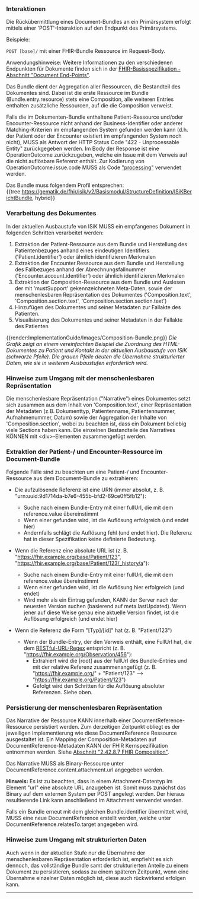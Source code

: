 ### Interaktionen

Die Rückübermittlung eines Document-Bundles an ein Primärsystem erfolgt mittels einer 'POST'-Interaktion auf den Endpunkt des Primärsystems.

 Beispiele:

   `POST [base]/` mit einer FHIR-Bundle Ressource im Request-Body.

   Anwendungshinweise: Weitere Informationen zu den verschiedenen Endpunkten für Dokumente finden sich in der [FHIR-Basisspezifikation - Abschnitt "Document End-Points"](https://www.hl7.org/fhir/documents.html#bundle).
  
Das Bundle dient der Aggregation aller Ressourcen, die Bestandteil des Dokumentes sind. Dabei ist die erste Ressource im Bundle (Bundle.entry.resource) stets eine Composition, alle weiteren Entries enthalten zusätzliche Ressourcen, auf die die Composition verweist.

Falls die im Dokumenten-Bundle enthaltene Patient-Ressource und/oder Encounter-Ressource nicht anhand der Business-Identifier oder anderer Matching-Kriterien im empfangenden System gefunden werden kann (d.h. der Patient oder der Encounter existiert im empfangenden System noch nicht), MUSS als Antwort der HTTP Status Code "422 - Unprocessable Entity" zurückgegeben werden. Im Body der Response ist eine OperationOutcome zurückzugeben, welche ein Issue mit dem Verweis auf die nicht auflösbare Referenz enthält. Zur Kodierung von OperationOutcome.issue.code MUSS als Code ["processing"](http://hl7.org/fhir/issue-type) verwendet werden.

Das Bundle muss folgendem Profil entsprechen:
{{tree:https://gematik.de/fhir/isik/v2/Basismodul/StructureDefinition/ISiKBerichtBundle, hybrid}}  

### Verarbeitung des Dokumentes

In der aktuellen Ausbaustufe von ISiK MUSS ein empfangenes Dokument in folgenden Schritten verarbeitet werden:

1. Extraktion der Patient-Ressource aus dem Bundle und Herstellung des Patientenbezuges anhand eines eindeutigen Identifiers ('Patient.identifier') oder ähnlich identifizieren Merkmalen
2. Extraktion der Encounter.Ressource aus dem Bundle und Herstellung des Fallbezuges anhand der Abrechnungsfallnummer ('Encounter.account.identifier') oder ähnlich identifizieren Merkmalen
3. Extraktion der Composition-Ressource aus dem Bundle und Auslesen der mit 'mustSupport' gekennzeichneten Meta-Daten, sowie der menschenlesbaren Repräsentation des Dokumentes ('Composition.text', 'Composition.section.text', 'Composition.section.section.text')
4. Hinzufügen des Dokumentes und seiner Metadaten zur Fallakte des Patienten.
5. Visualisierung des Dokumentes und seiner Metadaten in der Fallakte des Patienten

{{render:ImplementationGuide/Images/Composition-Bundle.png}}
*Die Grafik zeigt an einem vereinfachten Beispiel die Zuordnung des HTML-Dokumentes zu Patient und Kontakt in der aktuellen Ausbaustufe von ISiK (schwarze Pfeile). Die grauen Pfeile deuten die Übernahme strukturierter Daten, wie sie in weiteren Ausbaustufen erforderlich wird.*

### Hinweise zum Umgang mit der menschenlesbaren Repräsentation

Die menschenlesbare Repräsentation ("Narrative") eines Dokumentes setzt sich zusammen aus dem Inhalt von 'Composition.text', einer Repräsentation der Metadaten (z.B. Dokumenttyp, Patientenname, Patientennummer, Aufnahmenummer, Datum) sowie der Aggregation der Inhalte von 'Composition.section', wobei zu beachten ist, dass ein Dokument beliebig viele Sections haben kann.
Die einzelnen Bestandteile des Narratives KÖNNEN mit \<div\>-Elementen zusammengefügt werden.

### Extraktion der Patient-/ und Encounter-Ressource im Document-Bundle

Folgende Fälle sind zu beachten um eine Patient-/ und Encounter-Ressource aus dem Document-Bundle zu extrahieren:

* Die aufzulösende Referenz ist eine URN (immer absolut, z. B. "urn:uuid:9d1714da-b7e6-455b-bfd2-69ce0ff5fb12"):
  * Suche nach einem Bundle-Entry mit einer fullUrl, die mit dem reference.value übereinstimmt
  * Wenn einer gefunden wird, ist die Auflösung erfolgreich (und endet hier)
  * Andernfalls schlägt die Auflösung fehl (und endet hier). Die Referenz hat in dieser Spezifikation keine definierte Bedeutung.

* Wenn die Referenz eine absolute URL ist (z. B. "https://fhir.example.org/base/Patient/123", "https://fhir.example.org/base/Patient/123/_history/a"):
  * Suche nach einem Bundle-Entry mit einer fullUrl, die mit dem reference.value übereinstimmt
  * Wenn einer gefunden wird, ist die Auflösung hier erfolgreich (und endet)
  * Wird mehr als ein Eintrag gefunden, KANN der Server nach der neuesten Version suchen (basierend auf meta.lastUpdated). Wenn jener auf diese Weise genau eine aktuelle Version findet, ist die Auflösung erfolgreich (und endet hier)

* Wenn die Referenz die Form "[Typ]/[id]" hat (z. B. "Patient/123")
  * Wenn der Bundle-Entry, der den Verweis enthält, eine FullUrl hat, die dem [RESTful-URL-Regex](http://hl7.org/fhir/references.html#regex) entspricht (z. B. "https://fhir.example.org/Observation/456"):
    * Extrahiert wird die [root] aus der fullUrl des Bundle-Entries und mit der relative Referenz zusammenangefügt (z. B. "https://fhir.example.org/" + "Patient/123" --> "https://fhir.example.org/Patient/123")
    * Gefolgt wird den Schritten für die Auflösung absoluter Referenzen. Siehe oben.

### Persistierung der menschenlesbaren Repräsentation

Das Narrative der Ressource KANN innerhalb einer DocumentReference-Ressource persistiert werden. Zum derzeitigen Zeitpunkt obliegt es der jeweiligen Implementierung wie diese DocumentReference Ressource ausgestaltet ist.
Ein Mapping der Composition-Metadaten auf DocumentReference-Metadaten KANN der FHIR Kernspezifikation entnommen werden. Siehe [Abschnitt "2.42.8.7 FHIR Composition"](https://www.hl7.org/fhir/documentreference-mappings.html#fhircomposition).

Das Narrative MUSS als Binary-Ressource unter DocumentReference.content.attachment.url angegeben werden.

**Hinweis:** Es ist zu beachten, dass in einem Attachment-Datentyp im Element "url" eine absolute URL anzugeben ist. Somit muss zunächst das Binary auf dem externen System per POST angelegt werden. Der hieraus resultierende Link kann anschließend im Attachment verwendet werden.

Falls ein Bundle erneut mit dem gleichen Bundle.identifier übermittelt wird, MUSS eine neue DocumentReference erstellt werden, welche unter DocumentReference.relatesTo.target angegeben wird.

### Hinweise zum Umgang mit strukturierten Daten

Auch wenn in der aktuellen Stufe nur die Übernahme der menschenlesbaren Repräsentation erforderlich ist, empfiehlt es sich dennoch, das vollständige Bundle samt der strukturierten Anteile zu einem Dokument zu persistieren, sodass zu einem späteren Zeitpunkt, wenn eine Übernahme einzelner Daten möglich ist, diese auch rückwirkend erfolgen kann.

---